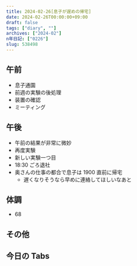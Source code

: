 ```yaml
---
title: 2024-02-26[息子が遅めの帰宅]
date: 2024-02-26T00:00:00+09:00
draft: false
tags: ["diary", ""]
archives: ["2024-02"]
n年日記: ["0226"]
slug: 538498
---
```


## 午前

- 息子通園
- 前週の実験の後処理
- 装置の確認
- ミーティング

## 午後

- 午前の結果が非常に微妙
- 再度実験
- 新しい実験一つ目
- 18:30 ごろ退社
- 奥さんの仕事の都合で息子は 1900 直前に帰宅
  - 遅くなりそうなら早めに連絡してほしいなあと

## 体調

- 68

## その他

## 今日の Tabs
